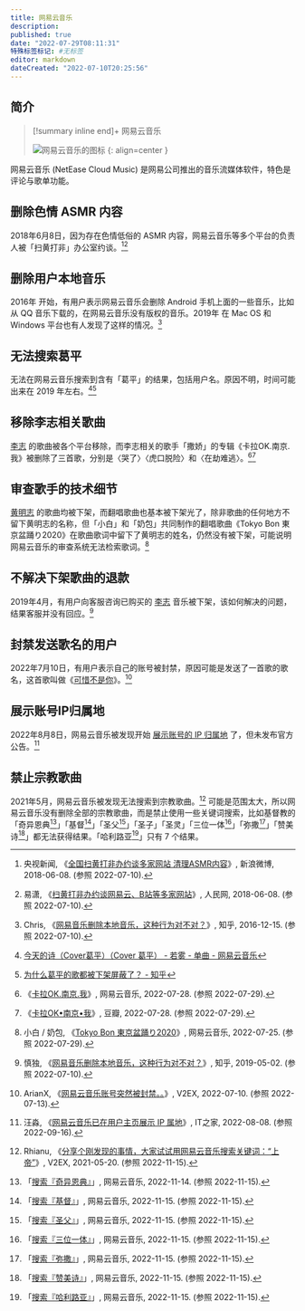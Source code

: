 ```yaml
---
title: 网易云音乐
description:
published: true
date: "2022-07-29T08:11:31"
特殊标签标记: #无标签
editor: markdown
dateCreated: "2022-07-10T20:25:56"
---
```


## 简介

> [!summary inline end]+ 网易云音乐
>
> ![网易云音乐的图标](https://s3.tebi.io/ggame/company/网易/网易云音乐/NetEase_Music_icon.webp)
> {: align=center }

网易云音乐 (NetEase Cloud Music) 是网易公司推出的音乐流媒体软件，特色是评论与歌单功能。

## 删除色情 ASMR 内容

2018年6月8日，因为存在色情低俗的 ASMR 内容，网易云音乐等多个平台的负责人被「扫黄打非」办公室约谈。[^vTCpe][^c1009]

[^vTCpe]: 央视新闻, 《[全国扫黄打非办约谈多家网站 清理ASMR内容](https://archive.ph/vTCpe "https://www.weibo.com/2656274875/GkoVW1Gop")》, 新浪微博, 2018-06-08. (参照 2022-07-10).

[^c1009]: 易潇, 《[扫黄打非办约谈网易云、B站等多家网站](https://web.archive.org/web/20210622213510/https://it.people.com.cn/n1/2018/0608/c1009-30046548.html)》, 人民网, 2018-06-08. (参照 2022-07-10).

## 删除用户本地音乐

2016年 开始，有用户表示网易云音乐会删除 Android 手机上面的一些音乐，比如从 QQ 音乐下载的，在网易云音乐没有版权的音乐。2019年 在 Mac OS 和 Windows 平台也有人发现了这样的情况。[^53673866]

[^53673866]: Chris, 《[网易音乐删除本地音乐，这种行为对不对？](https://web.archive.org/web/20220710105545/https://www.zhihu.com/question/53673866)》, 知乎, 2016-12-15. (参照 2022-07-10).

## 无法搜索葛平

无法在网易云音乐搜索到含有「葛平」的结果，包括用户名。原因不明，时间可能出来在 2019 年左右。[^xRpEf][^358478929]

[^xRpEf]: [今天的诗（Cover葛平）（Cover 葛平） - 若雾 - 单曲 - 网易云音乐](https://archive.is/xRpEf "https://music.163.com/#/song?id=453746370")

[^358478929]: [为什么葛平的歌都被下架屏蔽了？ - 知乎](https://web.archive.org/web/20210430101225/https://www.zhihu.com/question/358478929)

## 移除李志相关歌曲

[李志](/people/李志.md) 的歌曲被各个平台移除，而李志相关的歌手「撒娇」的专辑《卡拉OK.南京.我》被删除了三首歌，分别是〈哭了〉〈虎口脱险〉和〈在劫难逃〉。[^0tgkz][^BzRRy]

[^0tgkz]: 《[卡拉OK.南京.我](https://archive.ph/0tgkz "https://music.163.com/#/album?id=28991")》, 网易云音乐, 2022-07-28. (参照 2022-07-29).

[^BzRRy]: 《[卡拉OK•南京•我](https://archive.ph/BzRRy "https://music.douban.com/subject/3389641/")》, 豆瓣, 2022-07-28. (参照 2022-07-29).

## 审查歌手的技术细节

[黄明志](/people/黄明志.md) 的歌曲均被下架，而翻唱歌曲也基本被下架光了，除非歌曲的任何地方不留下黄明志的名称，但「小白」和「奶包」共同制作的翻唱歌曲《Tokyo Bon 東京盆踊り2020》在歌曲歌词中留下了黄明志的姓名，仍然没有被下架，可能说明网易云音乐的审查系统无法检索歌词。[^uRuwT]

[^uRuwT]: 小白 / 奶包, 《[Tokyo Bon 東京盆踊り2020](https://archive.ph/uRuwT "https://music.163.com/song?id=1483116131")》, 网易云音乐, 2022-07-25. (参照 2022-07-29).

## 不解决下架歌曲的退款

2019年4月，有用户向客服咨询已购买的 [李志](/people/李志.md) 音乐被下架，该如何解决的问题，结果客服并没有回应。[^669797116]

[^669797116]: 慎独, 《[网易音乐删除本地音乐，这种行为对不对？](https://web.archive.org/web/20220710132018/https://www.zhihu.com/question/53673866/answer/669797116)》, 知乎, 2019-05-02. (参照 2022-07-10).

## 封禁发送歌名的用户

2022年7月10日，有用户表示自己的账号被封禁，原因可能是发送了一首歌的歌名，这首歌叫做《[可惜不是你](/sound/index.md#Lemon会有那么一天可惜不是你)》。[^865295]

[^865295]: ArianX, 《[网易云音乐账号突然被封禁。。](https://web.archive.org/web/20220712034741/https://www.v2ex.com/t/865295)》, V2EX, 2022-07-10. (参照 2022-07-13).

## 展示账号IP归属地

2022年8月8日，网易云音乐被发现开始 [展示账号的 IP 归属地](/activities/展示用户_IP_属地信息.md) 了，但未发布官方公告。[^967]

[^967]: 汪淼, 《[网易云音乐已在用户主页展示 IP 属地](https://web.archive.org/web/20220902043912/https://www.ithome.com/0/633/967.htm)》, IT之家, 2022-08-08. (参照 2022-09-16).

## 禁止宗教歌曲

2021年5月，网易云音乐被发现无法搜索到宗教歌曲。[^778081] 可能是范围太大，所以网易云音乐没有删除全部的宗教歌曲，而是禁止使用一些关键词搜索，比如基督教的「奇异恩典[^V93Hq]」「基督[^3avqx]」「圣父[^h4uEB]」「圣子」「圣灵」「三位一体[^g1PDU]」「弥撒[^wYtSF]」「赞美诗[^me8Hn]」都无法获得结果。「哈利路亚[^pm7Js]」只有 7 个结果。

[^778081]: Rhianu, 《[分享个刚发现的事情，大家试试用网易云音乐搜索关键词：“上帝”](https://web.archive.org/web/20220128020656/https://v2ex.com/t/778081)》, V2EX, 2021-05-20. (参照 2022-11-15).

[^V93Hq]: 「[搜索『奇异恩典』](https://archive.ph/V93Hq "https://music.163.com/#/search/m/?s=奇异恩典")」, 网易云音乐, 2022-11-14. (参照 2022-11-15).
[^3avqx]: 「[搜索『基督』](https://archive.ph/3avqx)」, 网易云音乐, 2022-11-15. (参照 2022-11-15).
[^wYtSF]: 「[搜索『弥撒』](https://archive.ph/wYtSF)」, 网易云音乐, 2022-11-15. (参照 2022-11-15).
[^g1PDU]: 「[搜索『三位一体』](https://archive.ph/g1PDU)」, 网易云音乐, 2022-11-15. (参照 2022-11-15).
[^h4uEB]: 「[搜索『圣父』](https://archive.ph/h4uEB)」, 网易云音乐, 2022-11-15. (参照 2022-11-15).
[^me8Hn]: 「[搜索『赞美诗』](https://archive.ph/me8Hn)」, 网易云音乐, 2022-11-15. (参照 2022-11-15).
[^pm7Js]: 「[搜索『哈利路亚』](https://archive.ph/pm7Js)」, 网易云音乐, 2022-11-15. (参照 2022-11-15).
